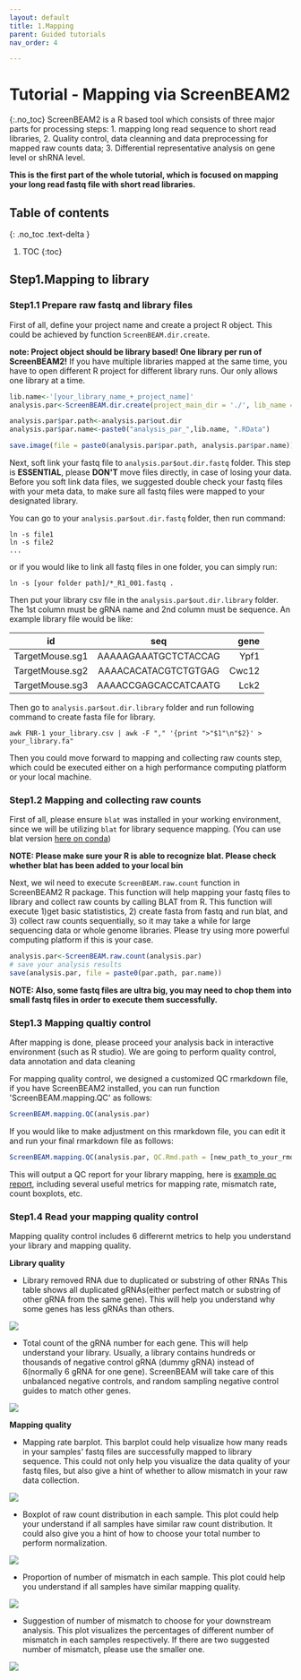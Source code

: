 ```yaml
---
layout: default
title: 1.Mapping
parent: Guided tutorials
nav_order: 4

---
```


# Tutorial - Mapping via ScreenBEAM2
{:.no_toc}
ScreenBEAM2 is a R based tool which consists of three major parts for processing steps: 1. mapping long read sequence to short read libraries, 2. Quality control, data cleanning and data preprocessing for mapped raw counts data; 3. Differential representative analysis on gene level or shRNA level. 

**This is the first part of the whole tutorial, which is focused on mapping your long read fastq file with short read libraries.**


## Table of contents
{: .no_toc .text-delta }

1. TOC
{:toc}

## Step1.Mapping to library 
### Step1.1 Prepare raw fastq and library files
First of all, define your project name and create a project R object. This could be achieved by function `ScreenBEAM.dir.create`. 

**note: Project object should be library based! One library per run of ScreenBEAM2!**
If you have multiple libraries mapped at the same time, you have to open different R project for different library runs. Our only allows one library at a time. 
```R
lib.name<-'[your_library_name_+_project_name]'
analysis.par<-ScreenBEAM.dir.create(project_main_dir = './', lib_name = lib.name, DATE = T)

analysis.par$par.path<-analysis.par$out.dir 
analysis.par$par.name<-paste0("analysis_par_",lib.name, ".RData")

save.image(file = paste0(analysis.par$par.path, analysis.par$par.name)) #save your image
```

Next, soft link your fastq file to `analysis.par$out.dir.fastq` folder. This step is **ESSENTIAL**, please **DON'T** move files directly, in case of losing your data. Before you soft link data files, we suggested double check your fastq files with your meta data, to make sure all fastq files were mapped to your designated library.

You can go to your `analysis.par$out.dir.fastq` folder, then run command:

```Shell
ln -s file1
ln -s file2
...
```
or if you would like to link all fastq files in one folder, you can simply run:

```Shell
ln -s [your folder path]/*_R1_001.fastq .

```

Then put your library csv file in the `analysis.par$out.dir.library` folder. The 1st column must be gRNA name and 2nd column must be sequence. An example library file would be like:

id | seq | gene|
| ------------- |:-------------:| -----:|
TargetMouse.sg1| AAAAAGAAATGCTCTACCAG | Ypf1
TargetMouse.sg2| AAAACACATACGTCTGTGAG | Cwc12
TargetMouse.sg3| AAAACCGAGCACCATCAATG | Lck2

Then go to `analysis.par$out.dir.library` folder and run following command to create fasta file for library.

```Shell
awk FNR-1 your_library.csv | awk -F "," '{print ">"$1"\n"$2}' > your_library.fa" 
```

Then you could move forward to mapping and collecting raw counts step, which could be executed either on a high performance computing platform or your local machine.



### Step1.2 Mapping and collecting raw counts

First of all, please ensure `blat` was installed in your working environment, since we will be utilizing `blat` for library sequence mapping. (You can use blat version [here on conda](https://anaconda.org/bioconda/blat))

**NOTE: Please make sure your R is able to recognize blat. Please check whether blat has been added to your local bin**

Next, we wil need to execute `ScreenBEAM.raw.count` function in ScreenBEAM2 R package. This function will help mapping your fastq files to library and collect raw counts by calling BLAT from R. This function will execute 1)get basic statististics, 2) create fasta from fastq and run blat, and 3) collect raw counts sequentially, so it may take a while for large sequencing data or whole genome libraries. Please try using more powerful computing platform if this is your case.

```R
analysis.par<-ScreenBEAM.raw.count(analysis.par)
# save your analysis results
save(analysis.par, file = paste0(par.path, par.name))

```
**NOTE: Also, some fastq files are ultra big, you may need to chop them into small fastq files in order to execute them successfully.**




### Step1.3 Mapping qualtiy control

After mapping is done, please proceed your analysis back in interactive environment (such as R studio). We are going to perform quality control, data annotation and data cleaning 

For mapping quality control, we designed a customized QC rmarkdown file, if you have ScreenBEAM2 installed, you can run function 'ScreenBEAM.mapping.QC' as follows:

```R
ScreenBEAM.mapping.QC(analysis.par)
```

If you would like to make adjustment on this rmarkdown file, you can edit it and run your final rmarkdown file as follows:

```R
ScreenBEAM.mapping.QC(analysis.par, QC.Rmd.path = [new_path_to_your_rmd]) 
```

This will output a QC report for your library mapping, here is  [example qc report](./mapping_6sample_QC.html), including several useful metrics for mapping rate, mismatch rate, count boxplots, etc.



### Step1.4 Read your mapping quality control

Mapping quality control includes 6 differernt metrics to help you understand your library and mapping quality.

**Library quality**

* Library removed RNA due to duplicated or substring of other RNAs
This table shows all duplicated gRNAs(either perfect match or substring of other gRNA from the same gene). This will help you understand why some genes has less gRNAs than others.

![](./figures/table_duplicated_gRNA.png)

* Total count of the gRNA number for each gene. This will help understand your library. Usually, a library contains hundreds or thousands of negative control gRNA (dummy gRNA) instead of 6(normally 6 gRNA for one gene). ScreenBEAM will take care of this unbalanced negative controls, and random sampling negative control guides to match other genes.

![](./figures/1.numofgRNAdistribution.png)

**Mapping quality**
* Mapping rate barplot. This barplot could help visualize how many reads in your samples' fastq files are successfully mapped to library sequence. This could not only help you visualize the data quality of your fastq files, but also give a hint of whether to allow mismatch in your raw data collection.

![](./figures/2.mappingrate.png)

* Boxplot of raw count distribution in each sample. This plot could help your understand if all samples have similar raw count distribution. It could also give you a hint of how to choose your total number to perform normalization.

![](./figures/rawCountDistribution.png)

* Proportion of number of mismatch in each sample. This plot could help you understand if all samples have similar mapping quality. 

![](./figures/nmismatch.png)

* Suggestion of number of mismatch to choose for your downstream analysis. This plot visualizes the percentages of different number of mismatch in each samples respectively. If there are two suggested number of mismatch, please use the smaller one.

![](./figures/mismatchsuggestion.png)
